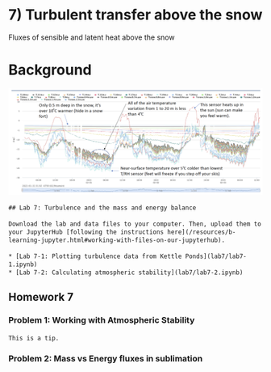 # 7) Turbulent transfer above the snow
Fluxes of sensible and latent heat above the snow



# Background
![Here are February temperatures at Kettle Ponds](data/SoSFebtemps.png)

```note
## Lab 7: Turbulence and the mass and energy balance

Download the lab and data files to your computer. Then, upload them to your JupyterHub [following the instructions here](/resources/b-learning-jupyter.html#working-with-files-on-our-jupyterhub).

* [Lab 7-1: Plotting turbulence data from Kettle Ponds](lab7/lab7-1.ipynb)
* [Lab 7-2: Calculating atmospheric stability](lab7/lab7-2.ipynb) 

```

## Homework 7

### Problem 1: Working with Atmospheric Stability


 
 ```tip
This is a tip.
```

### Problem 2: Mass vs Energy fluxes in sublimation

